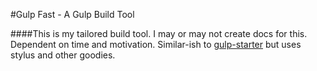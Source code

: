 #Gulp Fast - A Gulp Build Tool

####This is my tailored build tool.
I may or may not create docs for this. Dependent on time and motivation. Similar-ish to [gulp-starter](https://github.com/vigetlabs/gulp-starter) but uses stylus and other goodies.